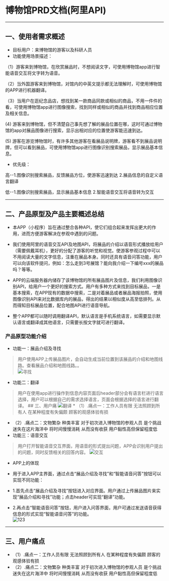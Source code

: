 
# 博物馆PRD文档(阿里API)
************
## 一、使用者需求概述
* 目标用户：来博物馆的游客以及科研人员
* 功能使用场景描述：

（1）游客来到博物馆，在欣赏展品时，不想阅读文字，可使用博物馆app进行智能语音交互将文字转为语音。

（2）当外国游客来到博物馆，对馆内的中英文提示都无法理解时，可使用博物馆的APP进行机器翻译。

（3）当用户在逛纪念品店，想找到某一款商品同款或相似的商品，不用一件件的看，可使用博物馆app进行图像搜索，找到同样或相似的商品并找到商品相应位置及相关信息。

 (4) 游客来到博物馆，但不清楚自己事先想了解的展品位置在哪，这时可通过博物馆的app对展品图像进行搜索，显示出相对应的位置使游客能迅速到达。

 (5) 游客在游览博物馆时，有许多其他游客在看展品说明牌，游客看不到展品说明牌，但可以看到展品，可使用博物馆app进行图像识别搜索展品，显示展品基本信息。

* 优先级：

高--1.图像识别搜索展品，反馈展品方位，使游客迅速到达
  2.展品信息的自定义语言翻译

低--1.图像识别搜索展品，显示展品基本信息
    2.智能语音交互将语音转为交互
****************
## 二、产品原型及产品主要概述总结
* 本APP（小程序）旨在通过整合各种API，使它们组合起来发挥出更大的作用，进而方便游客解决在参观中遇到的问题。

* 我们使用阿里的语音交互API及地图API，将展品的介绍以语音形式播放给用户（需要佩戴耳机），更好的分配了游客的听觉和视觉。使游客参观过程中可以不用阅读大量的文字信息，注重在展品本身。同时还具有语音问答功能，用户可以向该软件提问，例如：怎么走到3号展馆？能向我介绍一下编号xxx的展品吗？等等。

* APP的云端服务器内储存了该博物馆的所有展品图片及信息，我们利用图像识别API，给用户一个更好的搜索方式。用户有多种方式来找到目标展品，一是基本搜索，在APP现有的数据中搜索，二是对着展品或者展品海报拍照，使用图像识别API来对比数据库内的展品，得出的结果以相似度从高至低排列。从而得知目标展品位置，配合地图API进行语音导航。

* 整个APP都可以随时调用翻译API，默认语言是手机系统语言，如需要显示默认语言或翻译成其他语言，只需要长按文字就可进行翻译。
### 产品原型功能介绍
* 功能一：展品介绍及寻找	
>用户使用APP上传展品图片，会自动生成当前位置到该展品的介绍和地图线路。查看展品介绍和地图线路。。	
![寻找](https://images.gitee.com/uploads/images/2019/1112/232517_e36c4797_1648154.png "寻找.png")	


* 功能二：翻译	
>用户在使用app进行操作到信息内容页面后header部分会有语言栏进行语言选择，用户可以根据自己的需求选择语言，页面会根据选择的语言进行翻译。	## 三、用户痛
![翻译](https://images.gitee.com/uploads/images/2019/1112/232547_50e8a573_1648154.jpeg "翻译.jpg")	* （1）.痛点一：工作人员有限 无法照顾到所有人 在某种程度有失偏颇 顾客的观感体验有损
* （2）.痛点二：文物繁杂 种类丰富 对于初次进入博物馆的参观人员 是个挑战 迷失在这片海洋中 将时间慢慢消耗 从而没有收获 用户黏性高但保留程度低
* 功能三：语音交互	
>用户打开智能语音交互界面，用语音的形式提出问题，APP会识别用户提出的问题，同时反馈相关的回答内容。	
![交互](https://images.gitee.com/uploads/images/2019/1112/232616_3f968ece_1648154.jpeg "交互.jpg")	
* APP上的体现	
* 用于进入APP主界面，通过点击“展品介绍及寻找”和“智能语音问答”按钮可以实现不同功能：	

* 1.首先点击“展品介绍及寻找”按钮进入对应界面。用户通过上传展品图片来实现“展品介绍和寻找”功能；点击header可实现“翻译”功能。	

* 2.再点击“智能语音问答”按钮，用户进入问答界面，用户可通过发送语音获得信息的形式实现“智能语音问答”的功能。	
![123](https://images.gitee.com/uploads/images/2019/1112/232735_55d0f32e_1648154.png "123.png")
****************
## 三、用户痛点
* （1）.痛点一：工作人员有限 无法照顾到所有人 在某种程度有失偏颇 顾客的观感体验有损
* （2）.痛点二：文物繁杂 种类丰富 对于初次进入博物馆的参观人员 是个挑战 迷失在这片海洋中 将时间慢慢消耗 从而没有收获 用户黏性高但保留程度低
